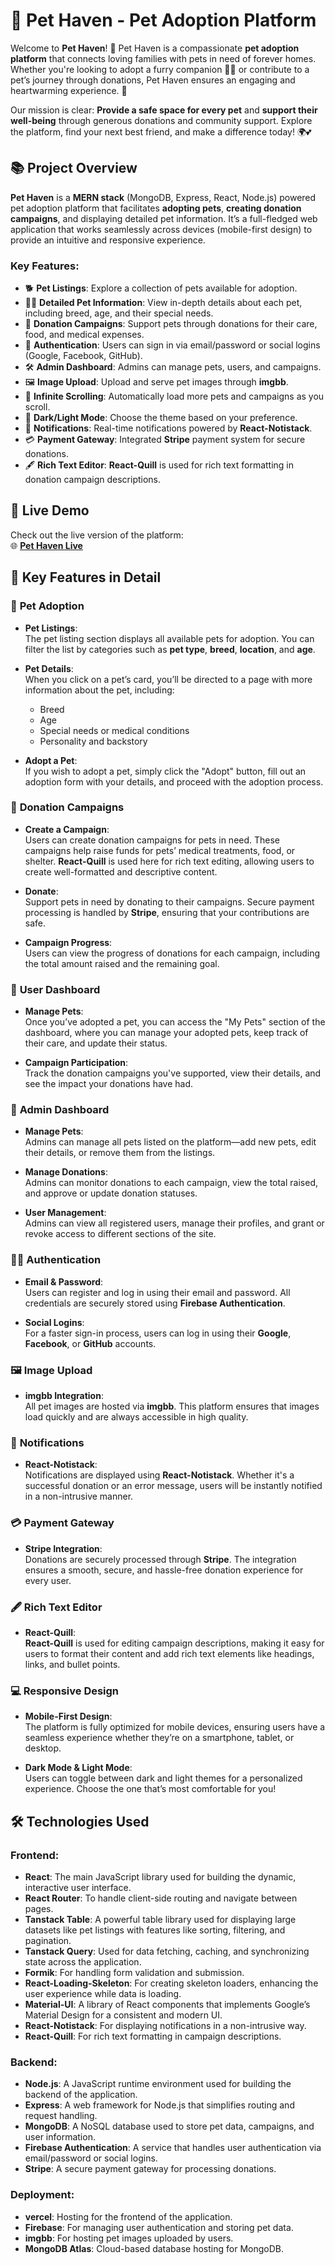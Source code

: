 # 🐾 Pet Haven - Pet Adoption Platform

Welcome to **Pet Haven**! 🌟 Pet Haven is a compassionate **pet adoption platform** that connects loving families with pets in need of forever homes. Whether you're looking to adopt a furry companion 🐶🐱 or contribute to a pet’s journey through donations, Pet Haven ensures an engaging and heartwarming experience. 💖

Our mission is clear: **Provide a safe space for every pet** and **support their well-being** through generous donations and community support. Explore the platform, find your next best friend, and make a difference today! 🌍💕

## 📚 Project Overview
**Pet Haven** is a **MERN stack** (MongoDB, Express, React, Node.js) powered pet adoption platform that facilitates **adopting pets**, **creating donation campaigns**, and displaying detailed pet information. It’s a full-fledged web application that works seamlessly across devices (mobile-first design) to provide an intuitive and responsive experience.

### Key Features:
- 🐕 **Pet Listings**: Explore a collection of pets available for adoption.
- 🧑‍⚕️ **Detailed Pet Information**: View in-depth details about each pet, including breed, age, and their special needs.
- 💖 **Donation Campaigns**: Support pets through donations for their care, food, and medical expenses.
- 👤 **Authentication**: Users can sign in via email/password or social logins (Google, Facebook, GitHub).
- 🛠️ **Admin Dashboard**: Admins can manage pets, users, and campaigns.
- 🖼️ **Image Upload**: Upload and serve pet images through **imgbb**.
- 🔄 **Infinite Scrolling**: Automatically load more pets and campaigns as you scroll.
- 🌙 **Dark/Light Mode**: Choose the theme based on your preference.
- 💬 **Notifications**: Real-time notifications powered by **React-Notistack**.
- 💳 **Payment Gateway**: Integrated **Stripe** payment system for secure donations.
- 🖋️ **Rich Text Editor**: **React-Quill** is used for rich text formatting in donation campaign descriptions.

## 🚀 Live Demo
Check out the live version of the platform:  
🌐 [**Pet Haven Live**](your-live-url.com)

## 🔑 Key Features in Detail

### 🐾 **Pet Adoption**
- **Pet Listings**:  
  The pet listing section displays all available pets for adoption. You can filter the list by categories such as **pet type**, **breed**, **location**, and **age**.
  
- **Pet Details**:  
  When you click on a pet’s card, you’ll be directed to a page with more information about the pet, including:
  - Breed
  - Age
  - Special needs or medical conditions
  - Personality and backstory
  
- **Adopt a Pet**:  
  If you wish to adopt a pet, simply click the "Adopt" button, fill out an adoption form with your details, and proceed with the adoption process.

### 💖 **Donation Campaigns**
- **Create a Campaign**:  
  Users can create donation campaigns for pets in need. These campaigns help raise funds for pets’ medical treatments, food, or shelter. **React-Quill** is used here for rich text editing, allowing users to create well-formatted and descriptive content.

- **Donate**:  
  Support pets in need by donating to their campaigns. Secure payment processing is handled by **Stripe**, ensuring that your contributions are safe.

- **Campaign Progress**:  
  Users can view the progress of donations for each campaign, including the total amount raised and the remaining goal.

### 🌟 **User Dashboard**
- **Manage Pets**:  
  Once you’ve adopted a pet, you can access the "My Pets" section of the dashboard, where you can manage your adopted pets, keep track of their care, and update their status.
  
- **Campaign Participation**:  
  Track the donation campaigns you've supported, view their details, and see the impact your donations have had.

### 🌙 **Admin Dashboard**
- **Manage Pets**:  
  Admins can manage all pets listed on the platform—add new pets, edit their details, or remove them from the listings.
  
- **Manage Donations**:  
  Admins can monitor donations to each campaign, view the total raised, and approve or update donation statuses.

- **User Management**:  
  Admins can view all registered users, manage their profiles, and grant or revoke access to different sections of the site.

### 🧑‍💻 **Authentication**
- **Email & Password**:  
  Users can register and log in using their email and password. All credentials are securely stored using **Firebase Authentication**.
  
- **Social Logins**:  
  For a faster sign-in process, users can log in using their **Google**, **Facebook**, or **GitHub** accounts.

### 🖼️ **Image Upload**
- **imgbb Integration**:  
  All pet images are hosted via **imgbb**. This platform ensures that images load quickly and are always accessible in high quality.

### 💬 **Notifications**
- **React-Notistack**:  
  Notifications are displayed using **React-Notistack**. Whether it's a successful donation or an error message, users will be instantly notified in a non-intrusive manner.

### 💳 **Payment Gateway**
- **Stripe Integration**:  
  Donations are securely processed through **Stripe**. The integration ensures a smooth, secure, and hassle-free donation experience for every user.

### 🖋️ **Rich Text Editor**
- **React-Quill**:  
  **React-Quill** is used for editing campaign descriptions, making it easy for users to format their content and add rich text elements like headings, links, and bullet points.

### 💻 **Responsive Design**
- **Mobile-First Design**:  
  The platform is fully optimized for mobile devices, ensuring users have a seamless experience whether they’re on a smartphone, tablet, or desktop.

- **Dark Mode & Light Mode**:  
  Users can toggle between dark and light themes for a personalized experience. Choose the one that’s most comfortable for you!

## 🛠️ Technologies Used

### Frontend:
- **React**: The main JavaScript library used for building the dynamic, interactive user interface.
- **React Router**: To handle client-side routing and navigate between pages.
- **Tanstack Table**: A powerful table library used for displaying large datasets like pet listings with features like sorting, filtering, and pagination.
- **Tanstack Query**: Used for data fetching, caching, and synchronizing state across the application.
- **Formik**: For handling form validation and submission.
- **React-Loading-Skeleton**: For creating skeleton loaders, enhancing the user experience while data is loading.
- **Material-UI**: A library of React components that implements Google’s Material Design for a consistent and modern UI.
- **React-Notistack**: For displaying notifications in a non-intrusive way.
- **React-Quill**: For rich text formatting in campaign descriptions.
  
### Backend:
- **Node.js**: A JavaScript runtime environment used for building the backend of the application.
- **Express**: A web framework for Node.js that simplifies routing and request handling.
- **MongoDB**: A NoSQL database used to store pet data, campaigns, and user information.
- **Firebase Authentication**: A service that handles user authentication via email/password or social logins.
- **Stripe**: A secure payment gateway for processing donations.
  
### Deployment:
- **vercel**: Hosting for the frontend of the application.
- **Firebase**: For managing user authentication and storing pet data.
- **imgbb**: For hosting pet images uploaded by users.
- **MongoDB Atlas**: Cloud-based database hosting for MongoDB.
